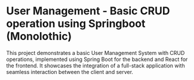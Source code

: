 # User Management - Basic CRUD operation using Springboot (Monolothic)
This project demonstrates a basic User Management System with CRUD operations, implemented using Spring Boot for the backend and React for the frontend. It showcases the integration of a full-stack application with seamless interaction between the client and server.
